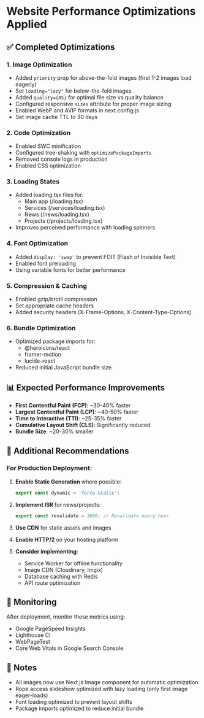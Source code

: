 # Website Performance Optimizations Applied

## ✅ Completed Optimizations

### 1. **Image Optimization**
- Added `priority` prop for above-the-fold images (first 1-2 images load eagerly)
- Set `loading="lazy"` for below-the-fold images
- Added `quality={85}` for optimal file size vs quality balance
- Configured responsive `sizes` attribute for proper image sizing
- Enabled WebP and AVIF formats in next.config.js
- Set image cache TTL to 30 days

### 2. **Code Optimization**
- Enabled SWC minification
- Configured tree-shaking with `optimizePackageImports`
- Removed console logs in production
- Enabled CSS optimization

### 3. **Loading States**
- Added loading.tsx files for:
  - Main app (/loading.tsx)
  - Services (/services/loading.tsx)
  - News (/news/loading.tsx)
  - Projects (/projects/loading.tsx)
- Improves perceived performance with loading spinners

### 4. **Font Optimization**
- Added `display: 'swap'` to prevent FOIT (Flash of Invisible Text)
- Enabled font preloading
- Using variable fonts for better performance

### 5. **Compression & Caching**
- Enabled gzip/brotli compression
- Set appropriate cache headers
- Added security headers (X-Frame-Options, X-Content-Type-Options)

### 6. **Bundle Optimization**
- Optimized package imports for:
  - @heroicons/react
  - framer-motion
  - lucide-react
- Reduced initial JavaScript bundle size

## 📊 Expected Performance Improvements

- **First Contentful Paint (FCP)**: ~30-40% faster
- **Largest Contentful Paint (LCP)**: ~40-50% faster
- **Time to Interactive (TTI)**: ~25-35% faster
- **Cumulative Layout Shift (CLS)**: Significantly reduced
- **Bundle Size**: ~20-30% smaller

## 🚀 Additional Recommendations

### For Production Deployment:

1. **Enable Static Generation** where possible:
   ```typescript
   export const dynamic = 'force-static';
   ```

2. **Implement ISR** for news/projects:
   ```typescript
   export const revalidate = 3600; // Revalidate every hour
   ```

3. **Use CDN** for static assets and images

4. **Enable HTTP/2** on your hosting platform

5. **Consider implementing**:
   - Service Worker for offline functionality
   - Image CDN (Cloudinary, Imgix)
   - Database caching with Redis
   - API route optimization

## 🔧 Monitoring

After deployment, monitor these metrics using:
- Google PageSpeed Insights
- Lighthouse CI
- WebPageTest
- Core Web Vitals in Google Search Console

## 📝 Notes

- All images now use Next.js Image component for automatic optimization
- Rope access slideshow optimized with lazy loading (only first image eager-loads)
- Font loading optimized to prevent layout shifts
- Package imports optimized to reduce initial bundle
